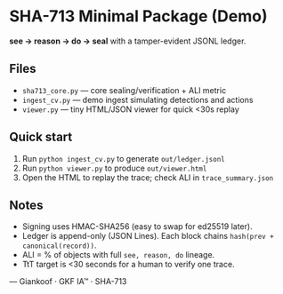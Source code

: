 
# SHA-713 Minimal Package (Demo)
**see → reason → do → seal** with a tamper-evident JSONL ledger.

## Files
- `sha713_core.py` — core sealing/verification + ALI metric
- `ingest_cv.py` — demo ingest simulating detections and actions
- `viewer.py` — tiny HTML/JSON viewer for quick <30s replay

## Quick start
1) Run `python ingest_cv.py` to generate `out/ledger.jsonl`
2) Run `python viewer.py` to produce `out/viewer.html`
3) Open the HTML to replay the trace; check ALI in `trace_summary.json`

## Notes
- Signing uses HMAC-SHA256 (easy to swap for ed25519 later).
- Ledger is append-only (JSON Lines). Each block chains `hash(prev + canonical(record))`.
- ALI = % of objects with full `see, reason, do` lineage.
- TtT target is <30 seconds for a human to verify one trace.

— Giankoof · GKF IA™ · SHA-713
